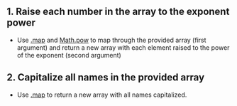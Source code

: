 ## 1. Raise each number in the array to the exponent power

- Use [.map][map_method_docs] and [Math.pow][Math_pow_docs] to map through the provided array (first argument)  and return a new array with each element raised to the power of the exponent (second argument)


## 2. Capitalize all names in the provided array
- Use [.map][map_method_docs] to return a new array with all names capitalized.

[map_method_docs]: https://developer.mozilla.org/en-US/docs/Web/JavaScript/Reference/Global_Objects/Array/map
[Math_pow_docs]: https://developer.mozilla.org/en-US/docs/Web/JavaScript/Reference/Global_Objects/Math/pow